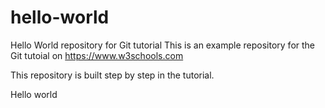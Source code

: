 # hello-world
Hello World repository for Git tutorial
This is an example repository for the Git tutoial on https://www.w3schools.com

This repository is built step by step in the tutorial.

Hello world
